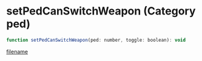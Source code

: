 # setPedCanSwitchWeapon (Category ped)

```js
function setPedCanSwitchWeapon(ped: number, toggle: boolean): void
```

[filename](setPedCanSwitchWeapon_m.md ':include')